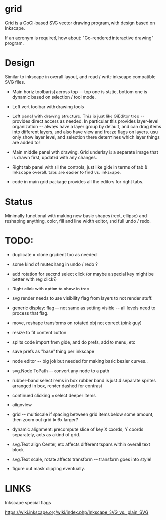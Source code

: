 # grid

Grid is a GoGi-based SVG vector drawing program, with design based on Inkscape.

If an acronym is required, how about: "Go-rendered interactive drawing" program.

# Design

Similar to inkscape in overall layout, and read / write inkscape compatible SVG files.

* Main horiz toolbar(s) across top -- top one is static, bottom one is dynamic based on selection / tool mode.

* Left vert toolbar with drawing tools

* Left panel with drawing structure.  This is just like GiEditor tree -- provides direct access as needed.  In particular this provides layer-level organization -- always have a layer group by default, and can drag items into different layers, and also have view and freeze flags on layers.  usu only show layer level, and selection there determines which layer things are added to!

* Main middle panel with drawing.  Grid underlay is a separate image that is drawn first, updated with any changes.

* Right tab panel with all the controls, just like gide in terms of tab & Inkscape overall. tabs are easier to find vs. inkscape.

* code in main grid package provides all the editors for right tabs.

# Status

Minimally functional with making new basic shapes (rect, ellipse) and reshaping anything,
color, fill and line width editor, and full undo / redo.

# TODO:

* duplicate = clone gradient too as needed

* some kind of mutex hang in undo / redo ?

* add rotation for second select click (or maybe a special key might be better with reg click?)

* Right click with option to show in tree

* svg render needs to use visibility flag from layers to not render stuff.
* generic display: flag -- not same as setting visible -- all levels
  need to process that flag.

* move, reshape transforms on rotated obj not correct (pink guy)

* resize to fit content button

* splits code import from gide, and do prefs, add to menu, etc

* save prefs as "base" thing per inkscape

* node editor -- big job but needed for making basic bezier curves..

* svg.Node ToPath -- convert any node to a path

* rubber-band select items in box 
    rubber band is just 4 separate sprites arranged in box, render dashed for contrast

* continued clicking = select deeper items
    
* alignview

* grid -- multiscale if spacing between grid items below some amount, then zoom out grid to 6x larger?

* dynamic alignment: precompute slice of key X coords, Y coords separately, acts as a kind of grid.

* svg.Text align Center, etc affects different tspans within overall text block
* svg.Text scale, rotate affects transform -- transform goes into style!

* figure out mask clipping eventually.

# LINKS

Inkscape special flags

https://wiki.inkscape.org/wiki/index.php/Inkscape_SVG_vs._plain_SVG


